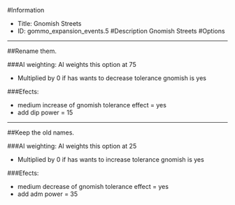 #Information
 - Title: Gnomish Streets
 - ID: gommo_expansion_events.5
#Description
Gnomish Streets
#Options

___
##Rename them.

###AI weighting:
AI weights this option at 75
 - Multiplied by 0 if has wants to decrease tolerance gnomish is yes


###Efects:<ul><li>medium increase of gnomish tolerance effect = yes</li><li>add dip power = 15</li></ul>

___
##Keep the old names.

###AI weighting:
AI weights this option at 25
 - Multiplied by 0 if has wants to increase tolerance gnomish is yes


###Efects:<ul><li>medium decrease of gnomish tolerance effect = yes</li><li>add adm power = 35</li></ul>
